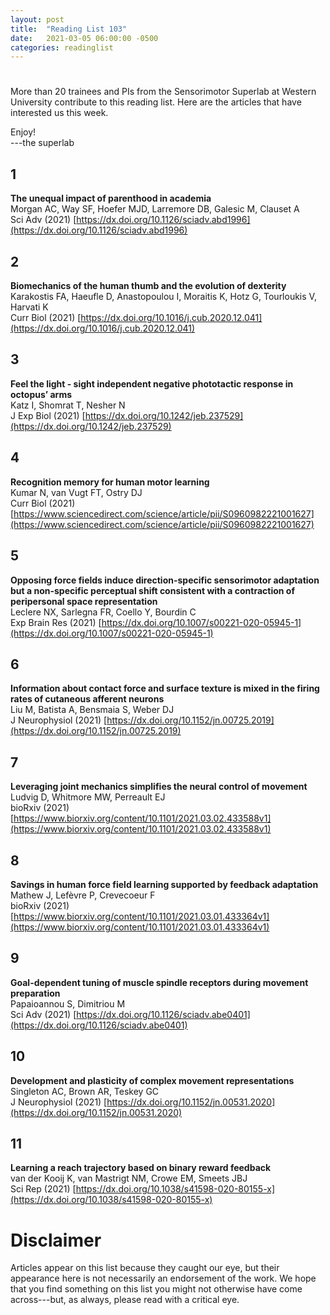 ```yaml
---
layout: post
title:  "Reading List 103"
date:   2021-03-05 06:00:00 -0500
categories: readinglist
---
```


# 

More than 20 trainees and PIs from the Sensorimotor Superlab at Western University contribute to this reading list. Here are the articles that have interested us this week.

Enjoy!  
---the superlab

## 1
**The unequal impact of parenthood in academia**  
Morgan AC, Way SF, Hoefer MJD, Larremore DB, Galesic M, Clauset A  
Sci Adv (2021) [https://dx.doi.org/10.1126/sciadv.abd1996](https://dx.doi.org/10.1126/sciadv.abd1996)

## 2
**Biomechanics of the human thumb and the evolution of dexterity**  
Karakostis FA, Haeufle D, Anastopoulou I, Moraitis K, Hotz G, Tourloukis V, Harvati K  
Curr Biol (2021) [https://dx.doi.org/10.1016/j.cub.2020.12.041](https://dx.doi.org/10.1016/j.cub.2020.12.041)

## 3
**Feel the light - sight independent negative phototactic response in octopus’ arms**  
Katz I, Shomrat T, Nesher N  
J Exp Biol (2021) [https://dx.doi.org/10.1242/jeb.237529](https://dx.doi.org/10.1242/jeb.237529)

## 4
**Recognition memory for human motor learning**  
Kumar N, van Vugt FT, Ostry DJ  
Curr Biol (2021) [https://www.sciencedirect.com/science/article/pii/S0960982221001627](https://www.sciencedirect.com/science/article/pii/S0960982221001627)

## 5
**Opposing force fields induce direction-specific sensorimotor adaptation but a non-specific perceptual shift consistent with a contraction of peripersonal space representation**  
Leclere NX, Sarlegna FR, Coello Y, Bourdin C  
Exp Brain Res (2021) [https://dx.doi.org/10.1007/s00221-020-05945-1](https://dx.doi.org/10.1007/s00221-020-05945-1)

## 6
**Information about contact force and surface texture is mixed in the firing rates of cutaneous afferent neurons**  
Liu M, Batista A, Bensmaia S, Weber DJ  
J Neurophysiol (2021) [https://dx.doi.org/10.1152/jn.00725.2019](https://dx.doi.org/10.1152/jn.00725.2019)

## 7
**Leveraging joint mechanics simplifies the neural control of movement**  
Ludvig D, Whitmore MW, Perreault EJ  
bioRxiv (2021) [https://www.biorxiv.org/content/10.1101/2021.03.02.433588v1](https://www.biorxiv.org/content/10.1101/2021.03.02.433588v1)

## 8
**Savings in human force field learning supported by feedback adaptation**  
Mathew J, Lefèvre P, Crevecoeur F  
bioRxiv (2021) [https://www.biorxiv.org/content/10.1101/2021.03.01.433364v1](https://www.biorxiv.org/content/10.1101/2021.03.01.433364v1)

## 9
**Goal-dependent tuning of muscle spindle receptors during movement preparation**  
Papaioannou S, Dimitriou M  
Sci Adv (2021) [https://dx.doi.org/10.1126/sciadv.abe0401](https://dx.doi.org/10.1126/sciadv.abe0401)

## 10
**Development and plasticity of complex movement representations**  
Singleton AC, Brown AR, Teskey GC  
J Neurophysiol (2021) [https://dx.doi.org/10.1152/jn.00531.2020](https://dx.doi.org/10.1152/jn.00531.2020)

## 11
**Learning a reach trajectory based on binary reward feedback**  
van der Kooij K, van Mastrigt NM, Crowe EM, Smeets JBJ  
Sci Rep (2021) [https://dx.doi.org/10.1038/s41598-020-80155-x](https://dx.doi.org/10.1038/s41598-020-80155-x)



# Disclaimer
Articles appear on this list because they caught our eye, but their appearance here is not necessarily an endorsement of the work. We hope that you find something on this list you might not otherwise have come across---but, as always, please read with a critical eye.
